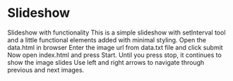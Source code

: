 # Slideshow
Slideshow with functionality 
This is a simple slideshow with setInterval tool and a little functional elements added with minimal styling.
Open the data.html in browser
Enter the image url from data.txt file and click submit
Now open index.html and press Start.
Until you press stop, it continues to show the image slides
Use left and right arrows to navigate through previous and next images.
